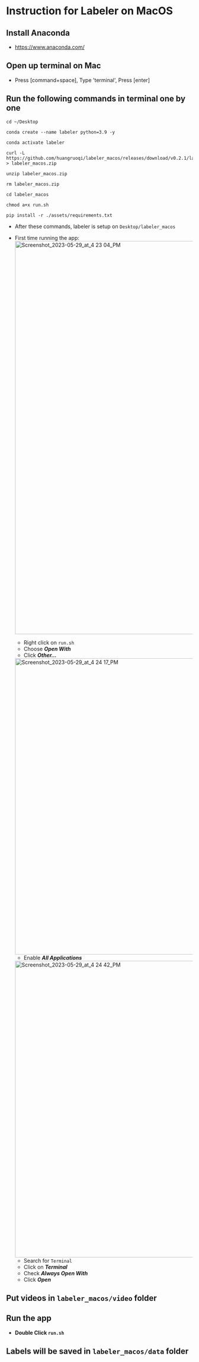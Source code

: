 # Instruction for Labeler on MacOS
## Install Anaconda
- https://www.anaconda.com/
## Open up terminal on Mac
- Press [command+space], Type 'terminal', Press [enter]
## Run the following commands in terminal one by one
```
cd ~/Desktop
```
```
conda create --name labeler python=3.9 -y
```
```
conda activate labeler
```
```
curl -L https://github.com/huangruoqi/labeler_macos/releases/download/v0.2.1/labeler_macos.zip > labeler_macos.zip
```
```
unzip labeler_macos.zip
```
```
rm labeler_macos.zip
```
```
cd labeler_macos
```
```
chmod a+x run.sh
```
```
pip install -r ./assets/requirements.txt
```
* After these commands, labeler is setup on `Desktop/labeler_macos`
* First time running the app:
  <img width="1059" alt="Screenshot_2023-05-29_at_4 23 04_PM" src="https://github.com/huangruoqi/labeler_macos/assets/44049919/b8d01bfb-969d-42ef-a4da-1f01d40445a3">
  * Right click on `run.sh`
  * Choose ***Open With*** 
  * Click ***Other...***
  <img width="798" alt="Screenshot_2023-05-29_at_4 24 17_PM" src="https://github.com/huangruoqi/labeler_macos/assets/44049919/9a09b64a-0ea1-463e-be18-c475c4cd1d5e">
  
  * Enable ***All Applications***
  <img width="799" alt="Screenshot_2023-05-29_at_4 24 42_PM" src="https://github.com/huangruoqi/labeler_macos/assets/44049919/03d9dcfe-d3e3-4ab5-9432-3d62dfe0adaa">

  * Search for `Terminal`
  * Click on ***Terminal***
  * Check ***Always Open With***
  * Click ***Open***

## Put videos in `labeler_macos/video` folder
## Run the app
* **Double Click `run.sh`**
## Labels will be saved in `labeler_macos/data` folder
